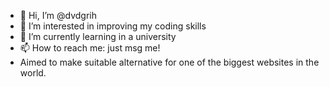 - 👋 Hi, I’m @dvdgrih
- 👀 I’m interested in improving my coding skills
- 🌱 I’m currently learning in a university
- 📫 How to reach me: just msg me!
- Aimed to make suitable alternative for one of the biggest websites in the world.

<!---
dvdgrih/dvdgrih is a ✨ special ✨ repository because its `README.md` (this file) appears on your GitHub profile.
You can click the Preview link to take a look at your changes.
--->
